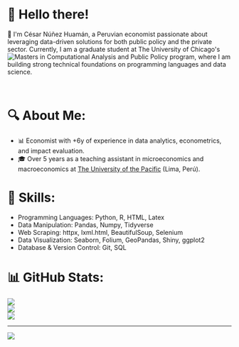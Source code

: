 # 💫 Hello there!
🌟 I'm César Núñez Huamán, a Peruvian economist passionate about leveraging data-driven solutions for both public policy and the private sector. Currently, I am a graduate student at The University of Chicago's ![Masters in Computational Analysis and Public Policy](https://capp.uchicago.edu/) program, where I am building strong technical foundations on programming languages and data science.

<br>

# 🔍 About Me:
- 📊 Economist with +6y of experience in data analytics, econometrics, and impact evaluation.
- 🎓 Over 5 years as a teaching assistant in microeconomics and macroeconomics at [The University of the Pacific](https://www.up.edu.pe/) (Lima, Perú).

# 🚀 Skills:
- Programming Languages: Python, R, HTML, Latex
- Data Manipulation: Pandas, Numpy, Tidyverse
- Web Scraping: httpx, lxml.html, BeautifulSoup, Selenium
- Data Visualization: Seaborn, Folium, GeoPandas, Shiny, ggplot2
- Database & Version Control: Git, SQL

# 📊 GitHub Stats:
![](https://github-readme-stats.vercel.app/api?username=cesarnunezh&theme=dark&hide_border=true&include_all_commits=true&count_private=true)<br/>
![](https://github-readme-streak-stats.herokuapp.com/?user=cesarnunezh&theme=dark&hide_border=true)<br/>
![](https://github-readme-stats.vercel.app/api/top-langs/?username=cesarnunezh&theme=dark&hide_border=true&include_all_commits=true&count_private=true&layout=compact)

---
[![](https://visitcount.itsvg.in/api?id=cesarnunezh&icon=0&color=0)](https://visitcount.itsvg.in)
